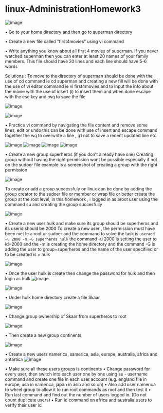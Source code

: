 # linux-AdministrationHomework3
![image](https://github.com/user-attachments/assets/fd8816f9-f80b-4039-b5d0-e700131174d3)

•	Go to your home directory and then go to superman directory

•	Create a new file called "first4movies" using vi command

•	Write anything you know about all first 4 movies of superman.  If you never watched superman then you can enter at least 20 names of your family members.  This file should have 20 lines and each line should have 5-6 words

Solutions : To move to the directory of superman should be done with the use of cd command ie cd superman and creating a new fill will be done with the use of vi editor command ie vi first4movies and to input the info about the movie with the use of insert (i) to insert them and when done escape with the esc key and :wq to save the file 

![image](https://github.com/user-attachments/assets/971604bb-5462-42f2-91cb-3cda474ab7e9)

![image](https://github.com/user-attachments/assets/8896f95c-0c96-42b6-b51c-53c5dac07bee)

•	Practice vi command by navigating the file content and remove some lines, edit or undo
this can be done with use of insert and escape command together the wq to overwrite a line , q1  not to save a recent updated line etc

![image](https://github.com/user-attachments/assets/6f565cb3-0d6f-43d2-95bd-2dfe04632d41)
![image](https://github.com/user-attachments/assets/7b768eb6-08c9-4ea6-bc68-f72eeac53c04)
![image](https://github.com/user-attachments/assets/176f15a2-bd9c-42c5-b7af-e9cd9ab1028d)
![image](https://github.com/user-attachments/assets/696b1040-236d-4aa7-bed5-d968d1a0a517)

•	Create a new group superheros (if you don't already have one)
Creating group without having the right permission wont be possible especially if not on the sudoer file example is a screenshot of creating a group with the right permission 

![image](https://github.com/user-attachments/assets/c8ef42d3-e47e-4bca-bdcb-f89c1a2a11c9)

To create or add a group successfuly on linux can be done by adding the group creator to the sudoer file or member or wrap file or better create the group at the root level, in this homework , i logged in as aroot user using the command su and creating the group succesfully

![image](https://github.com/user-attachments/assets/eba4f57e-6e5d-44eb-b99b-b8b06e43ceb0)


•	Create a new user hulk and make sure its group should be superheros and its userid should be 2000
To create a new user , the permission must have been met Ie a root or sudoer and the command to solve the task is 
````useradd -u 2000 -m -G superheros hulk```` the command -u 2000 is setting the user to id=2000 and the -m is creating the home directory and the command -G is adding the user to group=superheros and the name of the user specifiied or to be created is = hulk

![image](https://github.com/user-attachments/assets/7b9ca798-5a3c-40fa-9ff4-8a555b133b90)


•	Once the user hulk is create then change the password for hulk and then login as hulk
![image](https://github.com/user-attachments/assets/7907cb31-c9d8-4ab6-92d8-e27b7d395abe)

![image](https://github.com/user-attachments/assets/5fb33ddb-fdca-4f8c-8691-5e649d0e6ade)

•	Under hulk home directory create a file Skaar

![image](https://github.com/user-attachments/assets/dcb0a4a7-c82f-4fc6-ae72-cef0a3cb8260)

•	Change group ownership of Skaar from superheros to root

![image](https://github.com/user-attachments/assets/32ef2d03-1025-4b0f-952c-2b6f33754991)

•	Then create a new group continents

![image](https://github.com/user-attachments/assets/787d11ec-4e45-4c11-beb9-6ff7dd7e6069)

•	Create a new users namerica, samerica, asia, europe, australia, africa and antartica
![image](https://github.com/user-attachments/assets/23aef430-1742-458a-9760-7add05aef61a)


•	Make sure all these users groups is continents
•	Change password for every user, then switch into each user one by one using su - username command and create one file in each user account (e.g. england file in europe, usa in namerica, japan in asia and so on)
•	Also add user namerica to wheel group to allow it to run root commands as root and then test it
•	Run last command and find out the number of users logged in.  (Do not count duplicate users)
•	Run id command on africa and australia users to verify their user id

